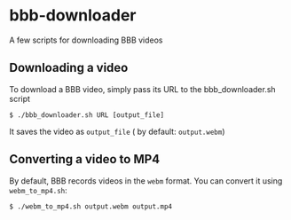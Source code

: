 # bbb-downloader
A few scripts for downloading BBB videos


## Downloading a video

To download a BBB video, simply pass its URL to the bbb_downloader.sh script
```
$ ./bbb_downloader.sh URL [output_file]
```


It saves the video as `output_file` ( by default: `output.webm`)

## Converting a video to MP4

By default, BBB records videos in the `webm` format. You can convert it using `webm_to_mp4.sh`:

```$ ./webm_to_mp4.sh output.webm output.mp4```